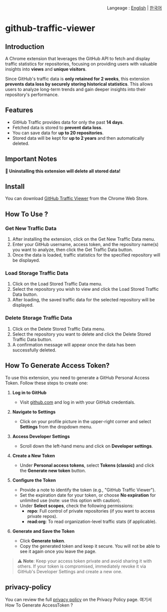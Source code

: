 <div align="end">
  Langeage : <a href="https://github.com/NamJongtae/github-traffic-viewer/blob/dev/README.md">English</a> | <a href="https://github.com/NamJongtae/github-traffic-viewer/blob/dev/README_KR.md">한국어</a> 
</div>

# github-traffic-viewer

## Introduction

A Chrome extension that leverages the GitHub API to fetch and display traffic statistics for repositories, focusing on providing users with valuable insights into **views** and **unique visitors**.

Since GitHub's traffic data is **only retained for 2 weeks**, this extension **prevents data loss by securely storing historical statistics**. This allows users to analyze long-term trends and gain deeper insights into their repository's performance.

## Features

- GitHub Traffic provides data for only the past **14 days**.
- Fetched data is stored to **prevent data loss**.
- You can save data for **up to 20 repositories**.
- Stored data will be kept for **up to 2 years** and then automatically deleted.

## Important Notes

**🚨 Uninstalling this extension will delete all stored data!**

## Install

You can download [GitHub Traffic Viewer]() from the Chrome Web Store.

## How To Use ?

### Get New Traffic Data

1. After installing the extension, click on the Get New Traffic Data menu.
2. Enter your GitHub username, access token, and the repository name(s) you want to analyze, then click the Get Traffic Data button.
3. Once the data is loaded, traffic statistics for the specified repository will be displayed.

### Load Storage Traffic Data

1. Click on the Load Stored Traffic Data menu.
2. Select the repository you wish to view and click the Load Stored Traffic Data button.
3. After loading, the saved traffic data for the selected repository will be displayed.

### Delete Storage Traffic Data

1. Click on the Delete Stored Traffic Data menu.
2. Select the repository you want to delete and click the Delete Stored Traffic Data button.
3. A confirmation message will appear once the data has been successfully deleted.

## How To Generate Access Token?

To use this extension, you need to generate a GitHub Personal Access Token. Follow these steps to create one:

1. **Log in to GitHub**

   - Visit [github.com](https://github.com) and log in with your GitHub credentials.

2. **Navigate to Settings**

   - Click on your profile picture in the upper-right corner and select **Settings** from the dropdown menu.

3. **Access Developer Settings**

   - Scroll down the left-hand menu and click on **Developer settings**.

4. **Create a New Token**

   - Under **Personal access tokens**, select **Tokens (classic)** and click the **Generate new token** button.

5. **Configure the Token**

   - Provide a note to identify the token (e.g., "GitHub Traffic Viewer").
   - Set the expiration date for your token, or choose **No expiration** for unlimited use (note: use this option with caution).
   - Under **Select scopes**, check the following permissions:
     - **repo**: Full control of private repositories (if you want to access private repos).
     - **read:org**: To read organization-level traffic stats (if applicable).

6. **Generate and Save the Token**
   - Click **Generate token**.
   - Copy the generated token and keep it secure. You will not be able to see it again once you leave the page.

> ⚠️ **Note**: Keep your access token private and avoid sharing it with others. If your token is compromised, immediately revoke it via GitHub's Developer Settings and create a new one.

## privacy-policy

You can review the full [privacy policy](https://github.com/NamJongtae/github-traffic-viewer/blob/dev/privacy_policy_EN.md) on the Privacy Policy page.
여기서 How To Generate AccessToken ?
